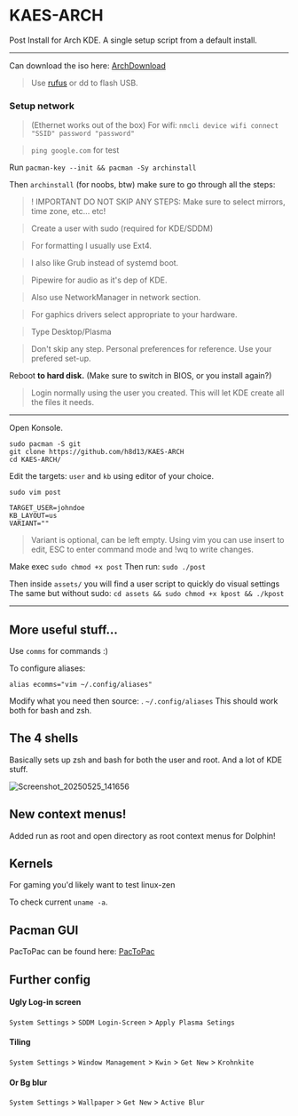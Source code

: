 # KAES-ARCH
Post Install for Arch KDE.
A single setup script from a default install.

--- 
Can download the iso here: [ArchDownload](https://archlinux.org/download/)

> Use [rufus](https://rufus.ie/en/) or dd to flash USB.

### Setup network 
> (Ethernet works out of the box)
> For wifi: `nmcli device wifi connect "SSID" password "password"`

> `ping google.com` for test 

Run `pacman-key --init && pacman -Sy archinstall`

Then `archinstall` (for noobs, btw) make sure to go through all the steps:

> ! IMPORTANT DO NOT SKIP ANY STEPS: Make sure to select mirrors, time zone, etc... etc!


> Create a user with sudo (required for KDE/SDDM)

> For formatting I usually use Ext4.

> I also like Grub instead of systemd boot.

> Pipewire for audio as it's dep of KDE.

> Also use NetworkManager in network section.

> For gaphics drivers select appropriate to your hardware.

> Type Desktop/Plasma

> Don't skip any step. Personal preferences for reference. Use your prefered set-up.

Reboot **to hard disk.** (Make sure to switch in BIOS, or you install again?)

> Login normally using the user you created. This will let KDE create all the files it needs.

---

Open Konsole.

```
sudo pacman -S git
git clone https://github.com/h8d13/KAES-ARCH
cd KAES-ARCH/
```
Edit the targets: `user` and `kb` using editor of your choice.

`sudo vim post`

```
TARGET_USER=johndoe
KB_LAYOUT=us
VARIANT=""
```
> Variant is optional, can be left empty.
> Using vim you can use insert to edit, ESC to enter command mode and !wq to write changes.

Make exec `sudo chmod +x post` Then run: `sudo ./post`

Then inside `assets/` you will find a user script to quickly do visual settings
The same but without sudo: `cd assets && sudo chmod +x kpost && ./kpost`

---

## More useful stuff...

Use `comms` for commands :)

To configure aliases: 
```
alias ecomms="vim ~/.config/aliases"
```

Modify what you need then source: . `~/.config/aliases` 
This should work both for bash and zsh. 

## The 4 shells

Basically sets up zsh and bash for both the user and root. 
And a lot of KDE stuff.

![Screenshot_20250525_141656](https://github.com/user-attachments/assets/9dd36e50-1085-4369-bae8-22270fecfab7)

## New context menus!

Added run as root and open directory as root context menus for Dolphin! 

## Kernels

For gaming you'd likely want to test linux-zen 

To check current `uname -a`.

## Pacman GUI 

PacToPac can be found here: [PacToPac](https://github.com/h8d13/PacToPac)

## Further config

#### Ugly Log-in screen
`System Settings` > `SDDM Login-Screen` > `Apply Plasma Setings` 

#### Tiling 
`System Settings` > `Window Management` > `Kwin` > `Get New` > `Krohnkite`

#### Or Bg blur
`System Settings` > `Wallpaper` > `Get New` > `Active Blur` 

